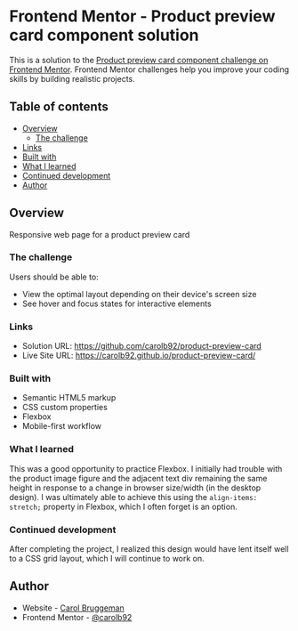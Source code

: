 # Frontend Mentor - Product preview card component solution

This is a solution to the [Product preview card component challenge on Frontend Mentor](https://www.frontendmentor.io/challenges/product-preview-card-component-GO7UmttRfa). Frontend Mentor challenges help you improve your coding skills by building realistic projects. 

## Table of contents

- [Overview](#overview)
  - [The challenge](#the-challenge)
- [Links](#links)
- [Built with](#built-with)
- [What I learned](#what-i-learned)
- [Continued development](#continued-development)
- [Author](#author)

## Overview
Responsive web page for a product preview card

### The challenge

Users should be able to:

- View the optimal layout depending on their device's screen size
- See hover and focus states for interactive elements

### Links

- Solution URL: https://github.com/carolb92/product-preview-card
- Live Site URL: https://carolb92.github.io/product-preview-card/

### Built with

- Semantic HTML5 markup
- CSS custom properties
- Flexbox
- Mobile-first workflow


### What I learned

This was a good opportunity to practice Flexbox. I initially had trouble with the product image figure and the adjacent text div remaining the same height in response to a change in browser size/width (in the desktop design).  I was ultimately able to achieve this using the ```align-items: stretch;``` property in Flexbox, which I often forget is an option.


### Continued development

After completing the project, I realized this design would have lent itself well to a CSS grid layout, which I will continue to work on.

## Author

- Website - [Carol Bruggeman](https://github.com/carolb92)
- Frontend Mentor - [@carolb92](https://www.frontendmentor.io/profile/carolb92)